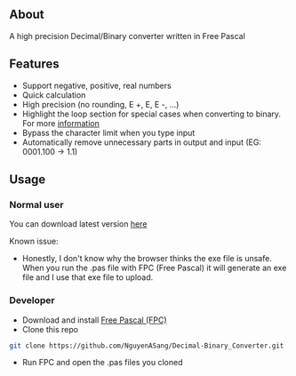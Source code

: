 ## About
A high precision Decimal/Binary converter written in Free Pascal

## Features
- Support negative, positive, real numbers
- Quick calculation
- High precision (no rounding, E +, E, E -, ...)
- Highlight the loop section for special cases when converting to binary. For more [information](https://github.com/NguyenASang/Decimal-Binary_Converter/wiki#what-is-the-part-that-loops-forever-when-converting-decimal-to-binary-)
- Bypass the character limit when you type input
- Automatically remove unnecessary parts in output and input (EG: 0001.100 -> 1.1)

## Usage
### Normal user
You can download latest version [here](https://github.com/NguyenASang/Decimal-Binary_Converter/releases)

Known issue:
- Honestly, I don't know why the browser thinks the exe file is unsafe. When you run the .pas file with FPC (Free Pascal) it will generate an exe file and I use that exe file to upload.

### Developer
- Download and install [Free Pascal (FPC)](https://www.freepascal.org/download.html)
- Clone this repo 
```sh
git clone https://github.com/NguyenASang/Decimal-Binary_Converter.git
```
- Run FPC and open the .pas files you cloned
